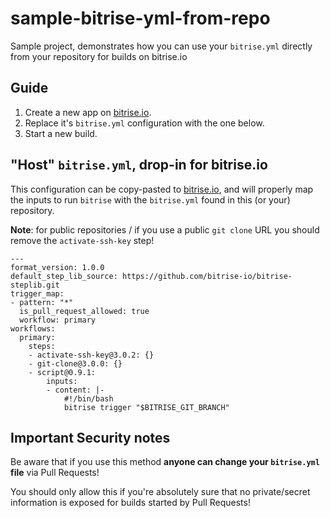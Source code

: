 # sample-bitrise-yml-from-repo

Sample project, demonstrates how you can use your `bitrise.yml` directly from your repository for builds on bitrise.io


## Guide

1. Create a new app on [bitrise.io](https://www.bitrise.io).
2. Replace it's `bitrise.yml` configuration with the one below.
3. Start a new build.


## "Host" `bitrise.yml`, drop-in for bitrise.io

This configuration can be copy-pasted to [bitrise.io](https://www.bitrise.io),
and will properly map the inputs to run `bitrise` with the `bitrise.yml`
found in this (or your) repository.

**Note**: for public repositories / if you use a public `git clone` URL
you should remove the `activate-ssh-key` step!

```
---
format_version: 1.0.0
default_step_lib_source: https://github.com/bitrise-io/bitrise-steplib.git
trigger_map:
- pattern: "*"
  is_pull_request_allowed: true
  workflow: primary
workflows:
  primary:
    steps:
    - activate-ssh-key@3.0.2: {}
    - git-clone@3.0.0: {}
    - script@0.9.1:
        inputs:
        - content: |-
            #!/bin/bash
            bitrise trigger "$BITRISE_GIT_BRANCH"
```

## Important Security notes

Be aware that if you use this method **anyone can change your `bitrise.yml` file**
via Pull Requests!

You should only allow this if you're absolutely sure that no private/secret
information is exposed for builds started by Pull Requests!

